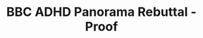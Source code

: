 ---
title: BBC ADHD Panorama Rebuttal - Proof
permalink: /bbc-adhd-proof/
redirect_to: https://neveroff.notion.site/Hard-Proof-Information-Requests-bdc875d47fbf45c88b5bb34b78f35b4d
---